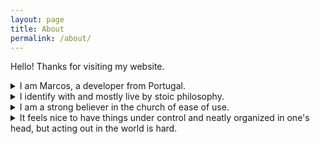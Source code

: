 ```yaml
---
layout: page
title: About
permalink: /about/
---
```


Hello! Thanks for visiting my website.

<details>
  <summary>I am Marcos, a developer from Portugal.</summary>
  I mostly have made a living so far working on web apps, but am more interested in AI and games. I have been working part time for most of my career and wish to eventually stop relying on selling my time.
  
  Many years ago GTA San Andreas opened my eyes to how amazing and immersive virtual worlds can be. I now work towards making these worlds more alive. I believe that anything we create in them can be a source of inspiration for and will certainly spill over into base reality.
  
  I have a software engineering bachelor's that I really wished to drop out of due to how boring it was, but couldn't find the courage to. I believe education should have a target application, closer to the present the less fun it is to study. I learn by working on projects - I initially got into web development by finding work on reddit.com/r/forhire as a student.
</details>

<details>
  <summary>I identify with and mostly live by stoic philosophy.</summary>
  I tend to overthink things I care about and underthink things I am not interested in. I am trying to lean more towards action, but am bothered by the idea of imperfection. I still haven't figured out how to sleep well or how much coffee I should have.
  
  I don't believe in fancy wording. If you talk weird, you got something to hide. And making something harder to understand than it has to be is a crime against humanity.
</details>

<details>
  <summary>I am a strong believer in the church of ease of use.</summary>
  I live by progressive disclosure of complexity, which means every interface should be obvious to someone seeing it for the first time, yet still powerful for someone who has explored its details. And if you want to explain something to someone, build your ideas up as little lego bricks before you start putting together your tower of reasoning.
</details>

<details>
  <summary>It feels nice to have things under control and neatly organized in one's head, but acting out in the world is hard.</summary>
  There are two components to doing things - being good at doing, and being good at judging. If you don't hate what you do, improve your judgement. And if you hate what you do, keep doing.

  Whatever it is you're doing, if no one is paying for it and you're not doing it for its own sake then it's not worth it. Judge your usefulness by whether people are willing to give something in exchange. It is incredible how everyone wants money, and no one has enough of it. It seems like a sort of axiom required to explain a functioning society.
</details>

<span style="display: none;">
  I think most people are putting up an inflated image as a natural defense against society's watchful eye, as a sort of prisonner's dilemma. And mysteriousness is a good tactic - pretending to hide something is the best way to offset a visible nothing.
<span>

If you wish to get in touch, you can reach out through the links in the footer, or email me <a href="&#109;a&#105;l&#116;&#111;:&#101;&#109;&#97;&#105;&#108;&#64;&#109;&#97;&#114;&#99;&#111;&#115;&#112;&#101;&#114;&#101;&#105;&#114;&#97;&#46;&#109;&#101;">here</a>.
